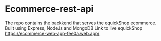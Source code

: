 # Ecommerce-rest-api

The repo contains the backkend that serves the equickShop ecommerce.
Built using Express, NodeJs and MongoDB
Link to live equickShop https://ecommerce-web-app-fee0a.web.app/
